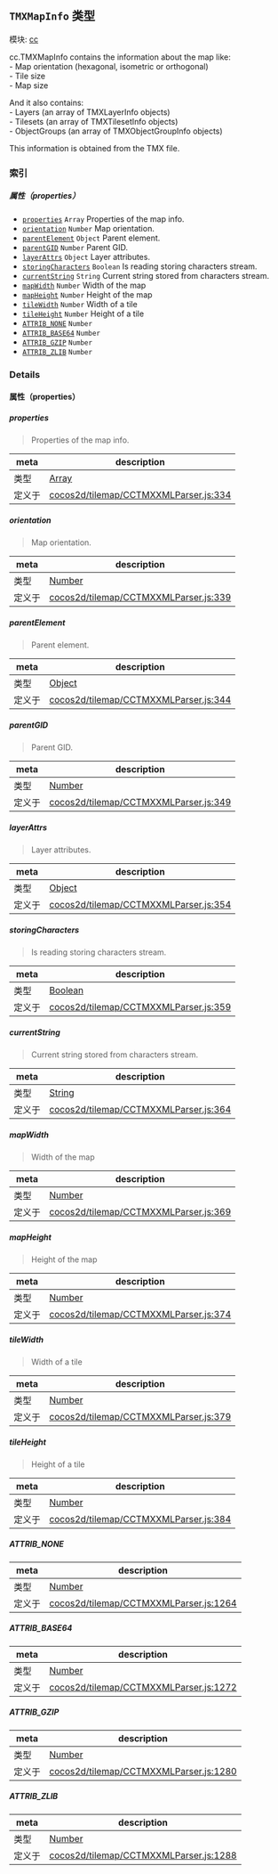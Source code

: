 ## `TMXMapInfo` 类型



模块: [cc](../modules/cc.md)


<p>cc.TMXMapInfo contains the information about the map like: <br/>
- Map orientation (hexagonal, isometric or orthogonal)<br/>
- Tile size<br/>
- Map size</p>

<p>And it also contains: <br/>
- Layers (an array of TMXLayerInfo objects)<br/>
- Tilesets (an array of TMXTilesetInfo objects) <br/>
- ObjectGroups (an array of TMXObjectGroupInfo objects) </p>

<p>This information is obtained from the TMX file. </p>



### 索引

##### 属性（properties）

  - [`properties`](#properties) `Array` Properties of the map info.
  - [`orientation`](#orientation) `Number` Map orientation.
  - [`parentElement`](#parentelement) `Object` Parent element.
  - [`parentGID`](#parentgid) `Number` Parent GID.
  - [`layerAttrs`](#layerattrs) `Object` Layer attributes.
  - [`storingCharacters`](#storingcharacters) `Boolean` Is reading storing characters stream.
  - [`currentString`](#currentstring) `String` Current string stored from characters stream.
  - [`mapWidth`](#mapwidth) `Number` Width of the map
  - [`mapHeight`](#mapheight) `Number` Height of the map
  - [`tileWidth`](#tilewidth) `Number` Width of a tile
  - [`tileHeight`](#tileheight) `Number` Height of a tile
  - [`ATTRIB_NONE`](#attribnone) `Number` 
  - [`ATTRIB_BASE64`](#attribbase64) `Number` 
  - [`ATTRIB_GZIP`](#attribgzip) `Number` 
  - [`ATTRIB_ZLIB`](#attribzlib) `Number` 





### Details


#### 属性（properties）


##### properties

> Properties of the map info.

| meta | description |
|------|-------------|
| 类型 | <a href="https://developer.mozilla.org/en/JavaScript/Reference/Global_Objects/Array" class="crosslink external" target="_blank">Array</a> |
| 定义于 | [cocos2d/tilemap/CCTMXXMLParser.js:334](https://github.com/cocos-creator/engine/blob/9b7a7dc11ce49f0fdca3c34df5ab59604060c0a4/cocos2d/tilemap/CCTMXXMLParser.js#L334) |



##### orientation

> Map orientation.

| meta | description |
|------|-------------|
| 类型 | <a href="https://developer.mozilla.org/en/JavaScript/Reference/Global_Objects/Number" class="crosslink external" target="_blank">Number</a> |
| 定义于 | [cocos2d/tilemap/CCTMXXMLParser.js:339](https://github.com/cocos-creator/engine/blob/9b7a7dc11ce49f0fdca3c34df5ab59604060c0a4/cocos2d/tilemap/CCTMXXMLParser.js#L339) |



##### parentElement

> Parent element.

| meta | description |
|------|-------------|
| 类型 | <a href="https://developer.mozilla.org/en/JavaScript/Reference/Global_Objects/Object" class="crosslink external" target="_blank">Object</a> |
| 定义于 | [cocos2d/tilemap/CCTMXXMLParser.js:344](https://github.com/cocos-creator/engine/blob/9b7a7dc11ce49f0fdca3c34df5ab59604060c0a4/cocos2d/tilemap/CCTMXXMLParser.js#L344) |



##### parentGID

> Parent GID.

| meta | description |
|------|-------------|
| 类型 | <a href="https://developer.mozilla.org/en/JavaScript/Reference/Global_Objects/Number" class="crosslink external" target="_blank">Number</a> |
| 定义于 | [cocos2d/tilemap/CCTMXXMLParser.js:349](https://github.com/cocos-creator/engine/blob/9b7a7dc11ce49f0fdca3c34df5ab59604060c0a4/cocos2d/tilemap/CCTMXXMLParser.js#L349) |



##### layerAttrs

> Layer attributes.

| meta | description |
|------|-------------|
| 类型 | <a href="https://developer.mozilla.org/en/JavaScript/Reference/Global_Objects/Object" class="crosslink external" target="_blank">Object</a> |
| 定义于 | [cocos2d/tilemap/CCTMXXMLParser.js:354](https://github.com/cocos-creator/engine/blob/9b7a7dc11ce49f0fdca3c34df5ab59604060c0a4/cocos2d/tilemap/CCTMXXMLParser.js#L354) |



##### storingCharacters

> Is reading storing characters stream.

| meta | description |
|------|-------------|
| 类型 | <a href="https://developer.mozilla.org/en/JavaScript/Reference/Global_Objects/Boolean" class="crosslink external" target="_blank">Boolean</a> |
| 定义于 | [cocos2d/tilemap/CCTMXXMLParser.js:359](https://github.com/cocos-creator/engine/blob/9b7a7dc11ce49f0fdca3c34df5ab59604060c0a4/cocos2d/tilemap/CCTMXXMLParser.js#L359) |



##### currentString

> Current string stored from characters stream.

| meta | description |
|------|-------------|
| 类型 | <a href="https://developer.mozilla.org/en/JavaScript/Reference/Global_Objects/String" class="crosslink external" target="_blank">String</a> |
| 定义于 | [cocos2d/tilemap/CCTMXXMLParser.js:364](https://github.com/cocos-creator/engine/blob/9b7a7dc11ce49f0fdca3c34df5ab59604060c0a4/cocos2d/tilemap/CCTMXXMLParser.js#L364) |



##### mapWidth

> Width of the map

| meta | description |
|------|-------------|
| 类型 | <a href="https://developer.mozilla.org/en/JavaScript/Reference/Global_Objects/Number" class="crosslink external" target="_blank">Number</a> |
| 定义于 | [cocos2d/tilemap/CCTMXXMLParser.js:369](https://github.com/cocos-creator/engine/blob/9b7a7dc11ce49f0fdca3c34df5ab59604060c0a4/cocos2d/tilemap/CCTMXXMLParser.js#L369) |



##### mapHeight

> Height of the map

| meta | description |
|------|-------------|
| 类型 | <a href="https://developer.mozilla.org/en/JavaScript/Reference/Global_Objects/Number" class="crosslink external" target="_blank">Number</a> |
| 定义于 | [cocos2d/tilemap/CCTMXXMLParser.js:374](https://github.com/cocos-creator/engine/blob/9b7a7dc11ce49f0fdca3c34df5ab59604060c0a4/cocos2d/tilemap/CCTMXXMLParser.js#L374) |



##### tileWidth

> Width of a tile

| meta | description |
|------|-------------|
| 类型 | <a href="https://developer.mozilla.org/en/JavaScript/Reference/Global_Objects/Number" class="crosslink external" target="_blank">Number</a> |
| 定义于 | [cocos2d/tilemap/CCTMXXMLParser.js:379](https://github.com/cocos-creator/engine/blob/9b7a7dc11ce49f0fdca3c34df5ab59604060c0a4/cocos2d/tilemap/CCTMXXMLParser.js#L379) |



##### tileHeight

> Height of a tile

| meta | description |
|------|-------------|
| 类型 | <a href="https://developer.mozilla.org/en/JavaScript/Reference/Global_Objects/Number" class="crosslink external" target="_blank">Number</a> |
| 定义于 | [cocos2d/tilemap/CCTMXXMLParser.js:384](https://github.com/cocos-creator/engine/blob/9b7a7dc11ce49f0fdca3c34df5ab59604060c0a4/cocos2d/tilemap/CCTMXXMLParser.js#L384) |



##### ATTRIB_NONE

> 

| meta | description |
|------|-------------|
| 类型 | <a href="https://developer.mozilla.org/en/JavaScript/Reference/Global_Objects/Number" class="crosslink external" target="_blank">Number</a> |
| 定义于 | [cocos2d/tilemap/CCTMXXMLParser.js:1264](https://github.com/cocos-creator/engine/blob/9b7a7dc11ce49f0fdca3c34df5ab59604060c0a4/cocos2d/tilemap/CCTMXXMLParser.js#L1264) |



##### ATTRIB_BASE64

> 

| meta | description |
|------|-------------|
| 类型 | <a href="https://developer.mozilla.org/en/JavaScript/Reference/Global_Objects/Number" class="crosslink external" target="_blank">Number</a> |
| 定义于 | [cocos2d/tilemap/CCTMXXMLParser.js:1272](https://github.com/cocos-creator/engine/blob/9b7a7dc11ce49f0fdca3c34df5ab59604060c0a4/cocos2d/tilemap/CCTMXXMLParser.js#L1272) |



##### ATTRIB_GZIP

> 

| meta | description |
|------|-------------|
| 类型 | <a href="https://developer.mozilla.org/en/JavaScript/Reference/Global_Objects/Number" class="crosslink external" target="_blank">Number</a> |
| 定义于 | [cocos2d/tilemap/CCTMXXMLParser.js:1280](https://github.com/cocos-creator/engine/blob/9b7a7dc11ce49f0fdca3c34df5ab59604060c0a4/cocos2d/tilemap/CCTMXXMLParser.js#L1280) |



##### ATTRIB_ZLIB

> 

| meta | description |
|------|-------------|
| 类型 | <a href="https://developer.mozilla.org/en/JavaScript/Reference/Global_Objects/Number" class="crosslink external" target="_blank">Number</a> |
| 定义于 | [cocos2d/tilemap/CCTMXXMLParser.js:1288](https://github.com/cocos-creator/engine/blob/9b7a7dc11ce49f0fdca3c34df5ab59604060c0a4/cocos2d/tilemap/CCTMXXMLParser.js#L1288) |






